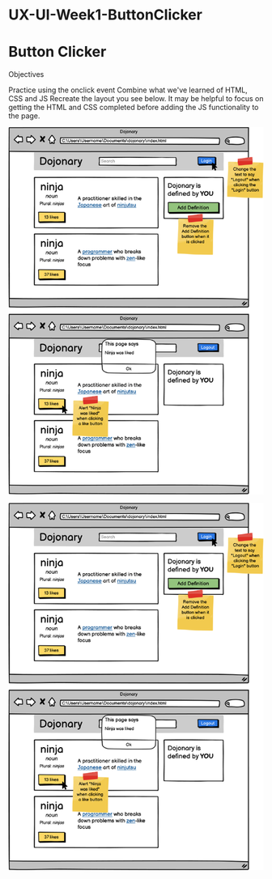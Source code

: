 # UX-UI-Week1-ButtonClicker

# Button Clicker

Objectives

Practice using the onclick event
Combine what we've learned of HTML, CSS and JS
Recreate the layout you see below. It may be helpful to focus on getting the HTML and CSS completed before adding the JS functionality to the page.

![](https://github.com/HebaAlJassir/UX-UI-Week1-ButtonClicker/blob/main/dojonary1.png)

![](https://github.com/HebaAlJassir/UX-UI-Week1-ButtonClicker/blob/main/dojonary2.png)
